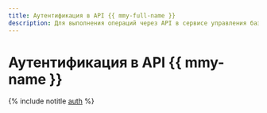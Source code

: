 ```yaml
---
title: Аутентификация в API {{ mmy-full-name }}
description: Для выполнения операций через API в сервисе управления базами данных MySQL – {{ mmy-full-name }}, необходимо получить IAM-токен для своего аккаунта.
---
```


# Аутентификация в API {{ mmy-name }}

{% include notitle [auth](../../_includes/authentication.md) %}
